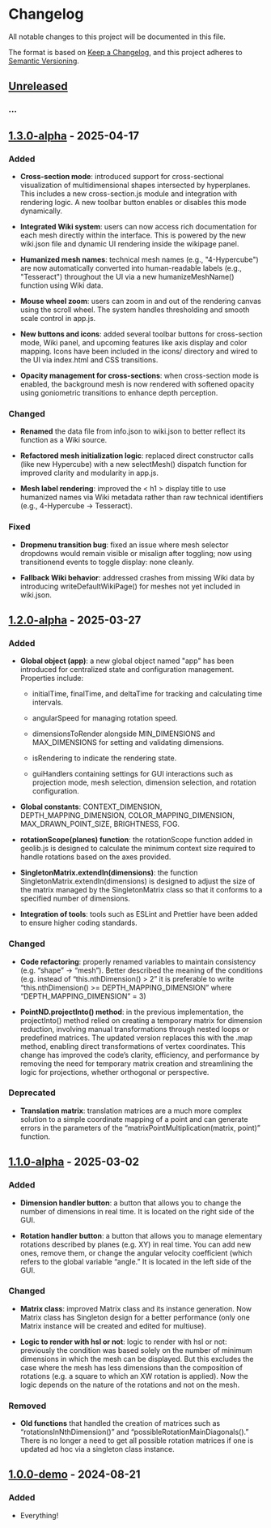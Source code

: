 # Changelog

All notable changes to this project will be documented in this file.

The format is based on [Keep a Changelog](https://keepachangelog.com/en/1.1.0/),
and this project adheres to [Semantic Versioning](https://semver.org/spec/v2.0.0.html).

## [Unreleased]

### ...

## [1.3.0-alpha] - 2025-04-17

### Added

- **Cross-section mode**: introduced support for cross-sectional visualization of multidimensional shapes intersected by hyperplanes. This includes a new cross-section.js module and integration with rendering logic. A new toolbar button enables or disables this mode dynamically.

- **Integrated Wiki system**: users can now access rich documentation for each mesh directly within the interface. This is powered by the new wiki.json file and dynamic UI rendering inside the wikipage panel.

- **Humanized mesh names**: technical mesh names (e.g., "4-Hypercube") are now automatically converted into human-readable labels (e.g., "Tesseract") throughout the UI via a new humanizeMeshName() function using Wiki data.

- **Mouse wheel zoom**: users can zoom in and out of the rendering canvas using the scroll wheel. The system handles thresholding and smooth scale control in app.js.

- **New buttons and icons**: added several toolbar buttons for cross-section mode, Wiki panel, and upcoming features like axis display and color mapping. Icons have been included in the icons/ directory and wired to the UI via index.html and CSS transitions.

- **Opacity management for cross-sections**: when cross-section mode is enabled, the background mesh is now rendered with softened opacity using goniometric transitions to enhance depth perception.

### Changed

- **Renamed** the data file from info.json to wiki.json to better reflect its function as a Wiki source.

- **Refactored mesh initialization logic**: replaced direct constructor calls (like new Hypercube) with a new selectMesh() dispatch function for improved clarity and modularity in app.js.

- **Mesh label rendering**: improved the < h1 > display title to use humanized names via Wiki metadata rather than raw technical identifiers (e.g., 4-Hypercube → Tesseract).

### Fixed

- **Dropmenu transition bug**: fixed an issue where mesh selector dropdowns would remain visible or misalign after toggling; now using transitionend events to toggle display: none cleanly.

- **Fallback Wiki behavior**: addressed crashes from missing Wiki data by introducing writeDefaultWikiPage() for meshes not yet included in wiki.json.

## [1.2.0-alpha] - 2025-03-27

### Added

- **Global object (app)**: a new global object named "app" has been introduced for centralized state and configuration management.
  Properties include:

  - initialTime, finalTime, and deltaTime for tracking and calculating time intervals.

  - angularSpeed for managing rotation speed.

  - dimensionsToRender alongside MIN_DIMENSIONS and MAX_DIMENSIONS for setting and validating dimensions.

  - isRendering to indicate the rendering state.

  - guiHandlers containing settings for GUI interactions such as projection mode, mesh selection, dimension selection, and rotation configuration.

- **Global constants**: CONTEXT_DIMENSION, DEPTH_MAPPING_DIMENSION, COLOR_MAPPING_DIMENSION, MAX_DRAWN_POINT_SIZE, BRIGHTNESS, FOG.

- **rotationScope(planes) function**: the rotationScope function added in geolib.js is designed to calculate the minimum context size required to handle rotations based on the axes provided.

- **SingletonMatrix.extendIn(dimensions)**: the function SingletonMatrix.extendIn(dimensions) is designed to adjust the size of the matrix managed by the SingletonMatrix class so that it conforms to a specified number of dimensions.

- **Integration of tools**: tools such as ESLint and Prettier have been added to ensure higher coding standards.

### Changed

- **Code refactoring**: properly renamed variables to maintain consistency (e.g. “shape” -> “mesh”). Better described the meaning of the conditions (e.g. instead of “this.nthDimension() > 2” it is preferable to write “this.nthDimension() >= DEPTH_MAPPING_DIMENSION” where “DEPTH_MAPPING_DIMENSION” = 3)

- **PointND.projectInto() method**: in the previous implementation, the projectInto() method relied on creating a temporary matrix for dimension reduction, involving manual transformations through nested loops or predefined matrices. The updated version replaces this with the .map method, enabling direct transformations of vertex coordinates. This change has improved the code’s clarity, efficiency, and performance by removing the need for temporary matrix creation and streamlining the logic for projections, whether orthogonal or perspective.

### Deprecated

- **Translation matrix**: translation matrices are a much more complex solution to a simple coordinate mapping of a point and can generate errors in the parameters of the “matrixPointMultiplication(matrix, point)” function.

## [1.1.0-alpha] - 2025-03-02

### Added

- **Dimension handler button**: a button that allows you to change the number of dimensions in real time. It is located on the right side of the GUI.

- **Rotation handler button**: a button that allows you to manage elementary rotations described by planes (e.g. XY) in real time. You can add new ones, remove them, or change the angular velocity coefficient (which refers to the global variable “angle.” It is located in the left side of the GUI.

### Changed

- **Matrix class**: improved Matrix class and its instance generation. Now Matrix class has Singleton design for a better performance (only one Matrix instance will be created and edited for multiuse).

- **Logic to render with hsl or not**: logic to render with hsl or not: previously the condition was based solely on the number of minimum dimensions in which the mesh can be displayed. But this excludes the case where the mesh has less dimensions than the composition of rotations (e.g. a square to which an XW rotation is applied). Now the logic depends on the nature of the rotations and not on the mesh.

### Removed

- **Old functions** that handled the creation of matrices such as “rotationsInNthDimension()” and “possibleRotationMainDiagonals().” There is no longer a need to get all possible rotation matrices if one is updated ad hoc via a singleton class instance.

## [1.0.0-demo] - 2024-08-21

### Added

- Everything!

[unreleased]: https://github.com/dastroort/hdchamber/compare/v1.3.0-alpha...HEAD
[1.3.0-alpha]: https://github.com/dastroort/hdchamber/compare/v1.2.0-alpha...v1.3.0-alpha
[1.2.0-alpha]: https://github.com/dastroort/hdchamber/compare/v1.1.0-alpha...v1.2.0-alpha
[1.1.0-alpha]: https://github.com/dastroort/hdchamber/compare/v1.0.0...v1.1.0-alpha
[1.0.0-demo]: https://github.com/dastroort/hdchamber/releases/tag/v1.0.0
